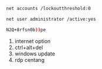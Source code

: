 ```bash
net accounts /lockoutthreshold:0
```
```bash
net user administrator /active:yes
```
```bash
N2Q+8rfsn0b))pe
```

1. internet option
2. ctrl+alt+del
3. windows update
4. rdp centang
